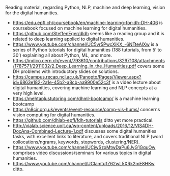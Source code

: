 Reading material, regarding Python, NLP, machine and deep learning, vision for the digital humanities.
* https://edu.epfl.ch/coursebook/en/machine-learning-for-dh-DH-406 is coursebook focused on machine learning for digital humanities.
* https://github.com/SteffenEger/dldh seems like a reading group and it is related to deep learning applied to digital humanities. 
* https://www.youtube.com/channel/UC5vr5PwcXiKX_-6NTteAlXw is a series of Python tutorials for digital humanities (188 tutorials, from 5’ to 30’) explaining all about Python, ML, and more.
* https://indico.cern.ch/event/793610/contributions/3297108/attachments/1787571/2911032/2.Deep_Learning_in_the_Humanities.pdf covers some DH problems with introductory slides on solutions.
* https://campus.recap.ncl.ac.uk/Panopto/Pages/Viewer.aspx?id=6863e182-2a1e-45b2-a8cb-aa9900e52c3f is a video lecture about digital humanities, covering machine learning and NLP concepts at a very high level.
* https://mehtaplustutoring.com/dhml-bootcamp/ is a machine learning bootcamp
* https://n8cir.org.uk/events/event-resource/comp-vis-hums/ concerns vision computing for digital humanities.
* https://github.com/dhlab-epfl/fdh-tutorials ditto yet more practical. 
* http://vialab.science.uoit.ca/wp-content/uploads/2016/12/VIS4DH-DocAna-Combined-Lecture-1.pdf discusses some digital humanities tasks, with excellent links to literature, and covers traditional NLP (word collocations/ngrams, keywords, stopwords, clustering/NER).
* https://www.youtube.com/channel/UCjwSzxMtwDaPu6JvG1GquOw comprises video discussions/seminars for various topics in digital humanities.
* https://www.youtube.com/channel/UCIamtu1Z62wL5XRk2mE8HKw ditto.
